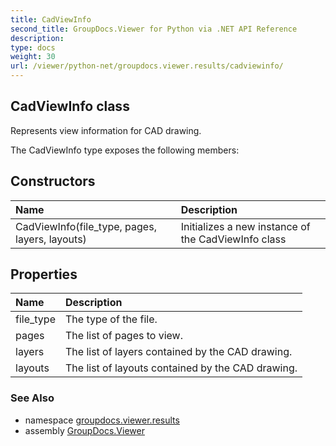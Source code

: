 ```yaml
---
title: CadViewInfo
second_title: GroupDocs.Viewer for Python via .NET API Reference
description: 
type: docs
weight: 30
url: /viewer/python-net/groupdocs.viewer.results/cadviewinfo/
---
```


## CadViewInfo class

Represents view information for CAD drawing.

The CadViewInfo type exposes the following members:
## Constructors
| Name | Description |
| :- | :- |
|CadViewInfo(file_type, pages, layers, layouts)|Initializes a new instance of the CadViewInfo class|
## Properties
| Name | Description |
| :- | :- |
|file_type|The type of the file.|
|pages|The list of pages to view.|
|layers|The list of layers contained by the CAD drawing.|
|layouts|The list of layouts contained by the CAD drawing.|

### See Also

* namespace [groupdocs.viewer.results](/viewer/python-net/groupdocs.viewer.results/)
* assembly [GroupDocs.Viewer](/viewer/python-net/)

